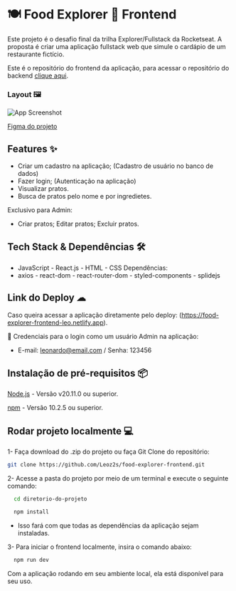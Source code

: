
# 🍽 Food Explorer 🚀 Frontend

Este projeto é o desafio final da trilha Explorer/Fullstack da Rocketseat. A proposta é criar uma aplicação fullstack web que simule o cardápio de um restaurante fictício.

Este é o repositório do frontend da aplicação, para acessar o repositório do backend [clique aqui](https://github.com/Leoz2s/food-explorer-backend).


### Layout 🖼

![App Screenshot](https://i.imgur.com/SyMNTAF.png)

[Figma do projeto](https://www.figma.com/community/file/1196874589259687769/food-explorer-v2)


## Features ✨
- Criar um cadastro na aplicação; (Cadastro de usuário no banco de dados)
- Fazer login; (Autenticação na aplicação)
- Visualizar pratos. 
- Busca de pratos pelo nome e por ingredietes.

Exclusivo para Admin:
- Criar pratos; Editar pratos; Excluir pratos.



## Tech Stack & Dependências 🛠
- JavaScript - React.js - HTML - CSS
Dependências:
- axios - react-dom - react-router-dom - styled-components - splidejs


## Link do Deploy ☁
Caso queira acessar a aplicação diretamente pelo deploy: (https://food-explorer-frontend-leo.netlify.app).

🔑 Credenciais para o login como um usuário Admin na aplicação:

- E-mail: leonardo@email.com / Senha: 123456



## Instalação de pré-requisitos 📦
[Node.js](https://nodejs.org/en) - Versão v20.11.0 ou superior.

[npm](https://www.npmjs.com/) - Versão 10.2.5 ou superior.
    
## Rodar projeto localmente 💻

1- Faça download do .zip do projeto ou faça Git Clone do repositório:
```bash
git clone https://github.com/Leoz2s/food-explorer-frontend.git
```

2- Acesse a pasta do projeto por meio de um terminal e execute o seguinte comando:

```bash
  cd diretorio-do-projeto

  npm install
```
- Isso fará com que todas as dependências da aplicação sejam instaladas.

3- Para iniciar o frontend localmente, insira o comando abaixo:

```bash
  npm run dev
```
Com a aplicação rodando em seu ambiente local, ela está disponível para seu uso.


